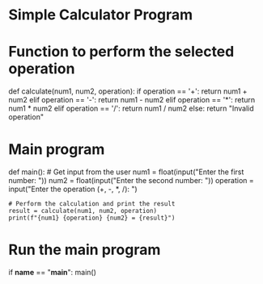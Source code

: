 # Simple Calculator Program

# Function to perform the selected operation
def calculate(num1, num2, operation):
    if operation == '+':
        return num1 + num2
    elif operation == '-':
        return num1 - num2
    elif operation == '*':
        return num1 * num2
    elif operation == '/':
        return num1 / num2
    else:
        return "Invalid operation"

# Main program
def main():
    # Get input from the user
    num1 = float(input("Enter the first number: "))
    num2 = float(input("Enter the second number: "))
    operation = input("Enter the operation (+, -, *, /): ")

    # Perform the calculation and print the result
    result = calculate(num1, num2, operation)
    print(f"{num1} {operation} {num2} = {result}")

# Run the main program
if __name__ == "__main__":
    main()
